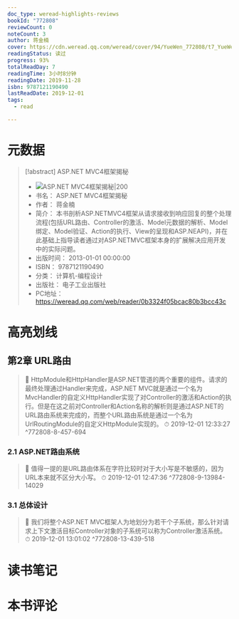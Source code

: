 ```yaml
---
doc_type: weread-highlights-reviews
bookId: "772808"
reviewCount: 0
noteCount: 3
author: 蒋金楠
cover: https://cdn.weread.qq.com/weread/cover/94/YueWen_772808/t7_YueWen_772808.jpg
readingStatus: 读过
progress: 93%
totalReadDay: 7
readingTime: 3小时8分钟
readingDate: 2019-11-28
isbn: 9787121190490
lastReadDate: 2019-12-01
tags:
  - read

---
```

# 元数据
> [!abstract] ASP.NET MVC4框架揭秘
> - ![ ASP.NET MVC4框架揭秘|200](https://cdn.weread.qq.com/weread/cover/94/YueWen_772808/t7_YueWen_772808.jpg)
> - 书名： ASP.NET MVC4框架揭秘
> - 作者： 蒋金楠
> - 简介： 本书剖析ASP.NETMVC4框架从请求接收到响应回复的整个处理流程(包括URL路由、Controller的激活、Model元数据的解析、Model绑定、Model验证、Action的执行、View的呈现和ASP.NEAPI)，并在此基础上指导读者通过对ASP.NETMVC框架本身的扩展解决应用开发中的实际问题。
> - 出版时间： 2013-01-01 00:00:00
> - ISBN： 9787121190490
> - 分类： 计算机-编程设计
> - 出版社： 电子工业出版社
> - PC地址：https://weread.qq.com/web/reader/0b3324f05bcac80b3bcc43c

# 高亮划线

## 第2章 URL路由

> 📌 HttpModule和HttpHandler是ASP.NET管道的两个重要的组件。请求的最终处理通过Handler来完成，ASP.NET MVC就是通过一个名为MvcHandler的自定义HttpHandler实现了对Controller的激活和Action的执行。但是在这之前对Controller和Action名称的解析则是通过ASP.NET的URL路由系统来完成的，而整个URL路由系统是通过一个名为UrlRoutingModule的自定义HttpModule实现的。 
> ⏱ 2019-12-01 12:33:27 ^772808-8-457-694

### 2.1 ASP.NET路由系统

> 📌 值得一提的是URL路由体系在字符比较时对于大小写是不敏感的，因为URL本来就不区分大小写。 
> ⏱ 2019-12-01 12:47:36 ^772808-9-13984-14029

### 3.1 总体设计

> 📌 我们将整个ASP.NET MVC框架人为地划分为若干个子系统，那么针对请求上下文激活目标Controller对象的子系统可以称为Controller激活系统。 
> ⏱ 2019-12-01 13:01:02 ^772808-13-439-518

# 读书笔记

# 本书评论

